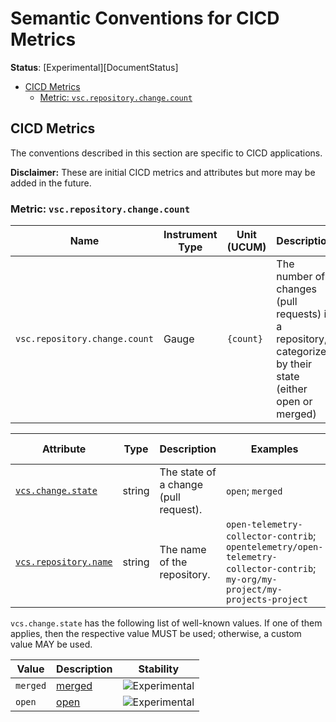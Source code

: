 <!--- Hugo front matter used to generate the website version of this page:
linkTitle: CICD metrics
--->

# Semantic Conventions for CICD Metrics

**Status**: [Experimental][DocumentStatus]

<!-- Re-generate TOC with `markdown-toc --no-first-h1 -i` -->

<!-- toc -->

- [CICD Metrics](#cicd-metrics)
  - [Metric: `vsc.repository.change.count`](#metric-vscrepositorychangecount)

<!-- tocstop -->

## CICD Metrics

The conventions described in this section are specific to CICD
applications.

**Disclaimer:** These are initial CICD metrics and attributes
but more may be added in the future.


### Metric: `vsc.repository.change.count`



<!-- semconv metric.vsc.repository.change.count(metric_table) -->
<!-- NOTE: THIS TEXT IS AUTOGENERATED. DO NOT EDIT BY HAND. -->
<!-- see templates/registry/markdown/snippet.md.j2 -->
<!-- prettier-ignore-start -->
<!-- markdownlint-capture -->
<!-- markdownlint-disable -->

| Name     | Instrument Type | Unit (UCUM) | Description    | Stability |
| -------- | --------------- | ----------- | -------------- | --------- |
| `vsc.repository.change.count` | Gauge | `{count}` | The number of changes (pull requests) in a repository, categorized by their state (either open or merged) | ![Experimental](https://img.shields.io/badge/-experimental-blue) |


<!-- markdownlint-restore -->
<!-- prettier-ignore-end -->
<!-- END AUTOGENERATED TEXT -->
<!-- endsemconv -->

<!-- semconv metric.vsc.repository.change.count -->
<!-- NOTE: THIS TEXT IS AUTOGENERATED. DO NOT EDIT BY HAND. -->
<!-- see templates/registry/markdown/snippet.md.j2 -->
<!-- prettier-ignore-start -->
<!-- markdownlint-capture -->
<!-- markdownlint-disable -->

| Attribute  | Type | Description  | Examples  | [Requirement Level](https://opentelemetry.io/docs/specs/semconv/general/attribute-requirement-level/) | Stability |
|---|---|---|---|---|---|
| [`vcs.change.state`](/docs/attributes-registry/vcs.md) | string | The state of a change (pull request). | `open`; `merged` | `Required` | ![Experimental](https://img.shields.io/badge/-experimental-blue) |
| [`vcs.repository.name`](/docs/attributes-registry/vcs.md) | string | The name of the repository. | `open-telemetry-collector-contrib`; `opentelemetry/open-telemetry-collector-contrib`; `my-org/my-project/my-projects-project` | `Required` | ![Experimental](https://img.shields.io/badge/-experimental-blue) |

`vcs.change.state` has the following list of well-known values. If one of them applies, then the respective value MUST be used; otherwise, a custom value MAY be used.

| Value  | Description | Stability |
|---|---|---|
| `merged` | [merged](https://git-scm.com/docs/gitglossary#Documentation/gitglossary.txt-aiddeftagatag) | ![Experimental](https://img.shields.io/badge/-experimental-blue) |
| `open` | [open](https://git-scm.com/docs/gitglossary#Documentation/gitglossary.txt-aiddefbranchabranch) | ![Experimental](https://img.shields.io/badge/-experimental-blue) |



<!-- markdownlint-restore -->
<!-- prettier-ignore-end -->
<!-- END AUTOGENERATED TEXT -->
<!-- endsemconv -->
